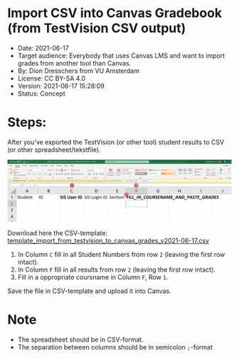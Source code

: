 # Import CSV into Canvas Gradebook (from TestVision CSV output) 

* Date: 2021-06-17
* Target audience: Everybody that uses Canvas LMS and want to import grades from another tool than Canvas.
* By: Dion Dresschers from VU Amsterdam
* License: CC BY-SA 4.0
* Version: 2021-06-17 15:28:09
* Status: Concept


# Steps:

After you've exported the TestVision (or other tool) student results to CSV (or other spreadsheet/tekstfile).

![](https://raw.githubusercontent.com/diondresschers/Open_Onderwijs-Open_Access-Open_Source-CC_BY-SA_4.0-Open_Educational_Resources/main/canvas_import_grades_from_testvision_csv/canvas_import_gradebook.png)

Download here the CSV-template: 
[template_import_from_testvision_to_canvas_grades_v2021-06-17.csv](https://github.com/diondresschers/Open_Onderwijs-Open_Access-Open_Source-CC_BY-SA_4.0-Open_Educational_Resources/find/main)

1. In Column `C` fill in all Student Numbers from row `2` (leaving the first row intact).
1. In Column `F` fill in all results from row `2` (leaving the first row intact).
1. Fill in a oppropriate coursname in Column `F`, Row `1`.

Save the file in CSV-template and upload it into Canvas.

# Note

* The spreadsheet should be in CSV-format.
* The separation between columns should be in semicolon `;`-format 